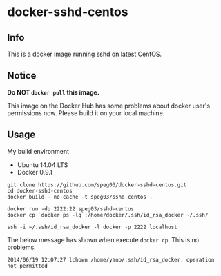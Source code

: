 docker-sshd-centos
==================

Info
----

This is a docker image running sshd on latest CentOS.

Notice
------

**Do NOT `docker pull` this image.**

This image on the Docker Hub has some problems about docker user's permissions now. Please build it on your local machine.

Usage
-----

My build environment
* Ubuntu 14.04 LTS
* Docker 0.9.1

```text
git clone https://github.com/speg03/docker-sshd-centos.git
cd docker-sshd-centos
docker build --no-cache -t speg03/sshd-centos .

docker run -dp 2222:22 speg03/sshd-centos
docker cp `docker ps -lq`:/home/docker/.ssh/id_rsa_docker ~/.ssh/

ssh -i ~/.ssh/id_rsa_docker -l docker -p 2222 localhost
```

The below message has shown when execute `docker cp`. This is no problems.
```
2014/06/19 12:07:27 lchown /home/yano/.ssh/id_rsa_docker: operation not permitted
```
